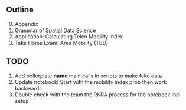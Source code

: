 Outline
--
0. Appendix
1. Grammar of Spatial Data Science
2. Application: Calculating Telco Mobility Index
3. Take Home Exam: Area Mobility (TBD)

TODO
--
1. Add boilerplate __name__ main calls in scripts to make fake data
2. Update notebook! Start with the mobility index prob then work backwards
3. Double check with the team the RKRA process for the notebook incl setup